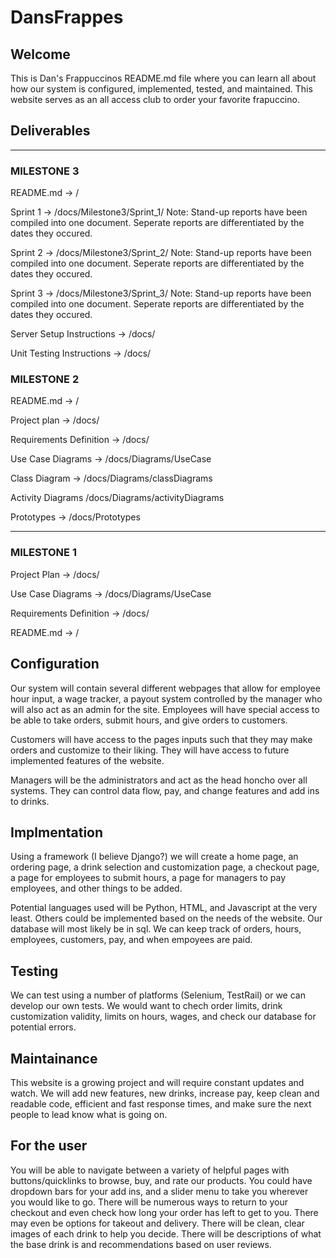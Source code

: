 # DansFrappes

## Welcome
This is Dan's Frappuccinos README.md file where you can learn all about how our system is configured, implemented, tested, and maintained. This website serves as an all access club to order your favorite frapuccino.

## Deliverables
---
### MILESTONE 3
README.md -> /

Sprint 1 -> /docs/Milestone3/Sprint_1/
Note: Stand-up reports have been compiled into one document. Seperate reports are differentiated by the dates they occured.

Sprint 2 -> /docs/Milestone3/Sprint_2/
Note: Stand-up reports have been compiled into one document. Seperate reports are differentiated by the dates they occured.

Sprint 3 -> /docs/Milestone3/Sprint_3/
Note: Stand-up reports have been compiled into one document. Seperate reports are differentiated by the dates they occured.

Server Setup Instructions -> /docs/

Unit Testing Instructions -> /docs/

### MILESTONE 2
README.md -> /

Project plan -> /docs/

Requirements Definition -> /docs/

Use Case Diagrams -> /docs/Diagrams/UseCase

Class Diagram -> /docs/Diagrams/classDiagrams

Activity Diagrams /docs/Diagrams/activityDiagrams

Prototypes -> /docs/Prototypes

---
### MILESTONE 1

Project Plan -> /docs/

Use Case Diagrams -> /docs/Diagrams/UseCase

Requirements Definition -> /docs/

README.md -> /


## Configuration
Our system will contain several different webpages that allow for employee hour input, a wage tracker, a payout system controlled by the manager who will also act as an admin for the site. Employees will have special access to be able to take orders, submit hours, and give orders to customers.

Customers will have access to the pages inputs such that they may make orders and customize to their liking. They will have access to future implemented features of the website.

Managers will be the administrators and act as the head honcho over all systems. They can control data flow, pay, and change features and add ins to drinks.

## Implmentation
Using a framework (I believe Django?) we will create a home page, an ordering page, a drink selection and customization page, a checkout page, a page for employees to submit hours, a page for managers to pay employees, and other things to be added.

Potential languages used will be Python, HTML, and Javascript at the very least. Others could be implemented based on the needs of the website. Our database will most likely be in sql. We can keep track of orders, hours, employees, customers, pay, and when empoyees are paid.

## Testing
We can test using a number of platforms (Selenium, TestRail) or we can develop our own tests. We would want to chech order limits, drink customization validity, limits on hours, wages, and check our database for potential errors.

## Maintainance
This website is a growing project and will require constant updates and watch. We will add new features, new drinks, increase pay, keep clean and readable code, efficient and fast response times, and make sure the next people to lead know what is going on.

## For the user
You will be able to navigate between a variety of helpful pages with buttons/quicklinks to browse, buy, and rate our products. You could have dropdown bars for your add ins, and a slider menu to take you wherever you would like to go. There will be numerous ways to return to your checkout and even check how long your order has left to get to you. There may even be options for takeout and delivery. There will be clean, clear images of each drink to help you decide. There will be descriptions of what the base drink is and recommendations based on user reviews. 


